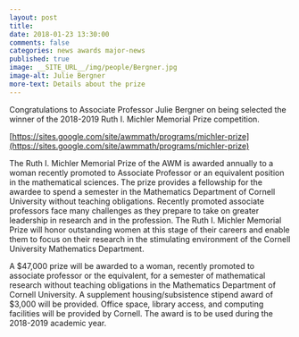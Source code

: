 ```yaml
---
layout: post
title:
date: 2018-01-23 13:30:00
comments: false
categories: news awards major-news
published: true
image: __SITE_URL__/img/people/Bergner.jpg
image-alt: Julie Bergner
more-text: Details about the prize
---
```


Congratulations to Associate Professor Julie Bergner on being selected the winner of the 2018-2019 Ruth I. Michler Memorial Prize competition.

[https://sites.google.com/site/awmmath/programs/michler-prize](https://sites.google.com/site/awmmath/programs/michler-prize)

<!--more-->

The Ruth I. Michler Memorial Prize of the AWM is awarded annually to a woman recently promoted to Associate Professor or an equivalent position in the mathematical sciences. The prize provides a fellowship for the awardee to spend a semester in the Mathematics Department of Cornell University without teaching obligations. Recently promoted associate professors face many challenges as they prepare to take on greater leadership in research and in the profession. The Ruth I. Michler Memorial Prize will honor outstanding women at this stage of their careers and enable them to focus on their research in the stimulating environment of the Cornell University Mathematics Department.

A $47,000 prize will be awarded to a woman, recently promoted to associate professor or the equivalent, for a semester of mathematical research without teaching obligations in the Mathematics Department of Cornell University. A supplement housing/subsistence stipend award of $3,000 will be provided. Office space, library access, and computing facilities will be provided by Cornell. The award is to be used during the 2018-2019 academic year.
